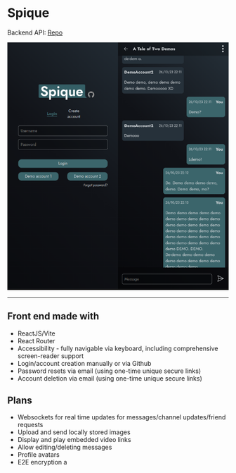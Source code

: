 # Spique

Backend API: [Repo](https://github.com/MaoShizhong/Spique-backend)

![Demo](./spique_demo.png)

---

## Front end made with

-   ReactJS/Vite
-   React Router
-   Accessibility - fully navigable via keyboard, including comprehensive screen-reader support
-   Login/account creation manually or via Github
-   Password resets via email (using one-time unique secure links)
-   Account deletion via email (using one-time unique secure links)

## Plans

-   Websockets for real time updates for messages/channel updates/friend requests
-   Upload and send locally stored images
-   Display and play embedded video links
-   Allow editing/deleting messages
-   Profile avatars
-   E2E encryption
    a
